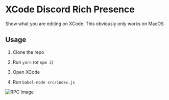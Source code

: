 # XCode Discord Rich Presence

Show what you are editing on XCode. This obviously only works on MacOS

## Usage

1) Clone the repo

2) Run `yarn` (or `npm i`)

3) Open XCode

4) Run `babel-node src/index.js`

![RPC Image](https://vilp1l.dev/i/x9mro.png)

